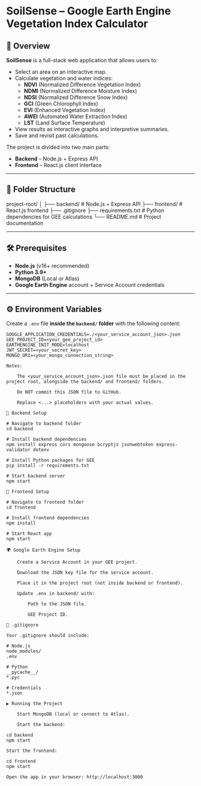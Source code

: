 # SoilSense – Google Earth Engine Vegetation Index Calculator

## 📌 Overview
**SoilSense** is a full-stack web application that allows users to:
- Select an area on an interactive map.
- Calculate vegetation and water indices:
  - **NDVI** (Normalized Difference Vegetation Index)  
  - **NDMI** (Normalized Difference Moisture Index)  
  - **NDSI** (Normalized Difference Snow Index)  
  - **GCI** (Green Chlorophyll Index)  
  - **EVI** (Enhanced Vegetation Index)  
  - **AWEI** (Automated Water Extraction Index)  
  - **LST** (Land Surface Temperature)  
- View results as interactive graphs and interpretive summaries.
- Save and revisit past calculations.

The project is divided into two main parts:
- **Backend** – Node.js + Express API  
- **Frontend** – React.js client interface  

---

## 📂 Folder Structure

project-root/
│
├── backend/ # Node.js + Express API
├── frontend/ # React.js frontend
├── .gitignore
├── requirements.txt # Python dependencies for GEE calculations
└── README.md # Project documentation


---

## 🛠 Prerequisites
- **Node.js** (v16+ recommended)  
- **Python 3.9+**  
- **MongoDB** (Local or Atlas)  
- **Google Earth Engine** account + Service Account credentials  

---

## ⚙️ Environment Variables
Create a `.env` file **inside the `backend/` folder** with the following content:

```env
GOOGLE_APPLICATION_CREDENTIALS=./<your_service_account_json>.json
GEE_PROJECT_ID=<your_gee_project_id>
EARTHENGINE_INIT_MODE=localhost
JWT_SECRET=<your_secret_key>
MONGO_URI=<your_mongo_connection_string>

Notes:

    The <your_service_account_json>.json file must be placed in the project root, alongside the backend/ and frontend/ folders.

    Do NOT commit this JSON file to GitHub.

    Replace <...> placeholders with your actual values.

🚀 Backend Setup

# Navigate to backend folder
cd backend

# Install backend dependencies
npm install express cors mongoose bcryptjs jsonwebtoken express-validator dotenv

# Install Python packages for GEE
pip install -r requirements.txt

# Start backend server
npm start

🎨 Frontend Setup

# Navigate to frontend folder
cd frontend

# Install frontend dependencies
npm install

# Start React app
npm start

🌍 Google Earth Engine Setup

    Create a Service Account in your GEE project.

    Download the JSON key file for the service account.

    Place it in the project root (not inside backend or frontend).

    Update .env in backend/ with:

        Path to the JSON file.

        GEE Project ID.

📄 .gitignore

Your .gitignore should include:

# Node.js
node_modules/
.env

# Python
__pycache__/
*.pyc

# Credentials
*.json

▶ Running the Project

    Start MongoDB (local or connect to Atlas).

    Start the backend:

cd backend
npm start

Start the frontend:

cd frontend
npm start

Open the app in your browser: http://localhost:3000
